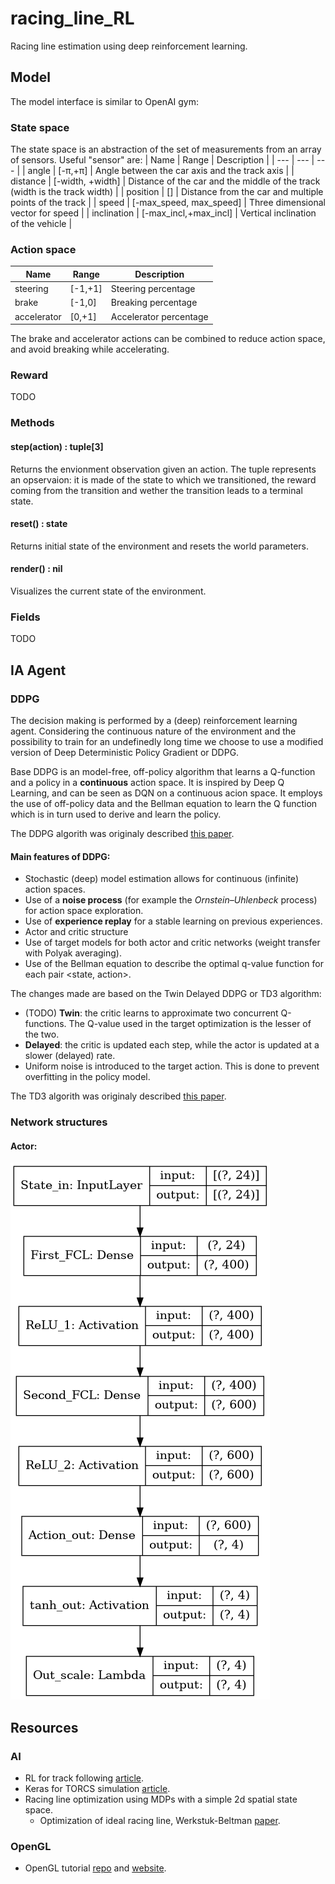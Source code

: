 # racing_line_RL
Racing line estimation using deep reinforcement learning.

## Model
The model interface is similar to OpenAI gym:

### State space
The state space is an abstraction of the set of measurements from an array of sensors. Useful "sensor" are:
| Name  | Range | Description |
| --- | --- | --- |
| angle | [-π,+π] | Angle between the car axis and the track axis |
| distance | [-width, +width] | Distance of the car and the middle of the track (width is the track width) |
| position | [] | Distance from the car and multiple points of the track |
| speed | [-max_speed, max_speed] | Three dimensional vector for speed |
| inclination | [-max_incl,+max_incl] | Vertical inclination of the vehicle |

### Action space
| Name  | Range | Description |
| --- | --- | --- |
| steering | [-1,+1] | Steering percentage |
| brake | [-1,0] | Breaking percentage |
| accelerator | [0,+1] | Accelerator percentage |

The brake and accelerator actions can be combined to reduce action space, and avoid breaking while accelerating.

### Reward
TODO

### Methods
#### **step(action) : tuple[3]**

  Returns the envionment observation given an action. The tuple represents an opservaion: it is made of the state to which we transitioned, the reward coming from the transition and wether the transition leads to a terminal state.

#### **reset() : state**

  Returns initial state of the environment and resets the world parameters.

#### **render() : nil**

  Visualizes the current state of the environment.

### Fields
TODO

## IA Agent
### DDPG
The decision making is performed by a (deep) reinforcement learning agent. Considering the continuous nature of the environment and the possibility to train for an undefinedly long time we choose to use a modified version of Deep Deterministic Policy Gradient or DDPG.

Base DDPG is an model-free, off-policy algorithm that learns a Q-function and a policy in a **continuous** action space. It is inspired by Deep Q Learning, and can be seen as DQN on a continuous acion space.
It employs the use of off-policy data and the Bellman equation to learn the Q function which is in turn used to derive and learn the policy.

The DDPG algorith was originaly described [this paper](https://arxiv.org/pdf/1509.02971.pdf).

#### Main features of DDPG:
- Stochastic (deep) model estimation allows for continuous (infinite) action spaces.
- Use of a **noise process** (for example the _Ornstein–Uhlenbeck_ process) for action space exploration.
- Use of **experience replay** for a stable learning on previous experiences.
- Actor and critic structure
- Use of target models for both actor and critic networks (weight transfer with Polyak averaging).
- Use of the Bellman equation to describe the optimal q-value function for each pair <state, action>.

The changes made are based on the Twin Delayed DDPG or TD3 algorithm:
- (TODO) **Twin**: the critic learns to approximate two concurrent Q-functions. The Q-value used in the target optimization is the lesser of the two.
- **Delayed**: the critic is updated each step, while the actor is updated at a slower (delayed) rate.
- Uniform noise is introduced to the target action. This is done to prevent overfitting in the policy model.

The TD3 algorith was originaly described [this paper](https://arxiv.org/pdf/1802.09477.pdf).

### Network structures
<!-- #### Critic:
![Critic](/img/networks/critic.png) -->
#### Actor:
![Actor](/img/networks/actor.png)
## Resources
### AI
- RL for track following [article](https://medium.com/@sdeleers/autonomous-car-with-reinforcement-learning-part-2-track-following-4ffbf7aa33d1).
- Keras for TORCS simulation [article](https://yanpanlau.github.io/2016/10/11/Torcs-Keras.html).
- Racing line optimization using MDPs with a simple 2d spatial state space.
  - Optimization of ideal racing line, Werkstuk-Beltman [paper](https://science.vu.nl/en/Images/werkstuk-beltman_tcm296-91313.pdf).
### OpenGL
- OpenGL tutorial [repo](https://github.com/opengl-tutorials/ogl) and [website](http://www.opengl-tutorial.org).
